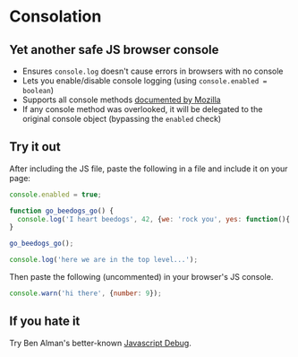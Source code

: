 # Consolation

## Yet another safe JS browser console

- Ensures `console.log` doesn't cause errors in browsers with no console
- Lets you enable/disable console logging (using `console.enabled = boolean`)
- Supports all console methods [documented by Mozilla](https://developer.mozilla.org/en-US/docs/Web/API/console)
- If any console method was overlooked, it will be delegated to the original console object (bypassing the `enabled` check)

## Try it out

After including the JS file, paste the following in a file and include it on your page:

```javascript
console.enabled = true;

function go_beedogs_go() {
  console.log('I heart beedogs', 42, {we: 'rock you', yes: function(){ return 'we do';}});
}

go_beedogs_go();

console.log('here we are in the top level...');
```

Then paste the following (uncommented) in your browser's JS console.

```javascript
console.warn('hi there', {number: 9});
```

## If you hate it

Try Ben Alman's better-known [Javascript Debug](http://benalman.com/projects/javascript-debug-console-log).


